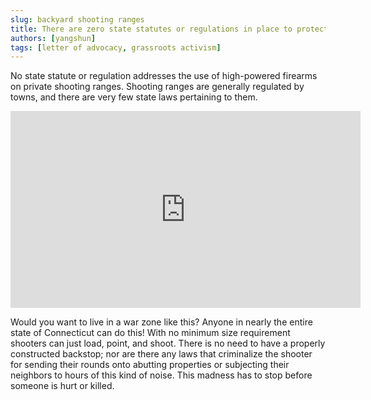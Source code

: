 ```yaml
---
slug: backyard shooting ranges
title: There are zero state statutes or regulations in place to protect our neighborhoods
authors: [yangshun]
tags: [letter of advocacy, grassroots activism]
---
```


No state statute or regulation addresses the use of high-powered firearms on private shooting ranges. Shooting ranges are generally regulated by towns, and there are very few state laws pertaining to them.

<iframe width="560" height="315" src="https://www.youtube.com/embed/G0Bj7z9MS4I?si=bhd0cF0aYG-aAcUn" title="YouTube video player" frameborder="0" allow="accelerometer; autoplay; clipboard-write; encrypted-media; gyroscope; picture-in-picture; web-share" referrerpolicy="strict-origin-when-cross-origin" allowfullscreen></iframe>

Would you want to live in a war zone like this? Anyone in nearly the entire state of Connecticut can do this! With no minimum size requirement shooters can just load, point, and shoot. There is no need to have a properly constructed backstop; nor are there any laws that criminalize the shooter for sending their rounds onto abutting properties or subjecting their neighbors to hours of this kind of noise. This madness has to stop before someone is hurt or killed.
